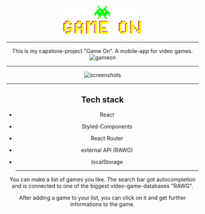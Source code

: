 <div align="center">
  <img src="./src/images/logo.png"
     height="80px"/>


---

This is my capstone-project "Game On". A mobile-app for video games.
![gameon](https://user-images.githubusercontent.com/82399378/124259742-24116e00-db2f-11eb-9876-84210c82568d.jpg)



---
![screenshots](https://user-images.githubusercontent.com/82399378/124260173-a7cb5a80-db2f-11eb-8408-6a554311afd8.png)

---
  
  ## Tech stack

- React
- Styled-Components
- React Router
- external API (RAWG)
- localStorage
  
  ---

You can make a list of games you like. The search bar got autocompletion and is connected to one of the biggest video-game-databases "RAWG".

After adding a game to your list, you can click on it and get further informations to the game.
</div>
